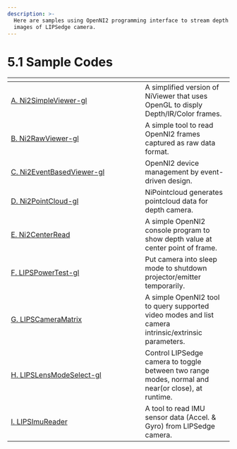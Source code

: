 ```yaml
---
description: >-
  Here are samples using OpenNI2 programming interface to stream depth and color
  images of LIPSedge camera.
---
```


# 5.1 Sample Codes

<table data-header-hidden><thead><tr><th width="288.3624454148472"></th><th></th></tr></thead><tbody><tr><td><a href="broken-reference">A. Ni2SimpleViewer-gl</a></td><td>A simplified version of NiViewer that uses OpenGL to disply Depth/IR/Color frames.</td></tr><tr><td><a href="broken-reference">B. Ni2RawViewer-gl</a></td><td>A simple tool to read OpenNI2 frames captured as raw data format.</td></tr><tr><td><a href="broken-reference">C. Ni2EventBasedViewer-gl</a></td><td>OpenNI2 device management by event-driven design.</td></tr><tr><td><a href="broken-reference">D. Ni2PointCloud-gl</a></td><td>NiPointcloud generates pointcloud data for depth camera.</td></tr><tr><td><a href="E.-ni2centerread.md">E. Ni2CenterRead</a></td><td>A simple OpenNI2 console program to show depth value at center point of frame.</td></tr><tr><td><a href="broken-reference">F. LIPSPowerTest-gl</a></td><td>Put camera into sleep mode to shutdown projector/emitter temporarily.</td></tr><tr><td><a href="broken-reference">G. LIPSCameraMatrix</a></td><td>A simple OpenNI2 tool to query supported video modes and list camera intrinsic/extrinsic parameters.</td></tr><tr><td><a href="broken-reference">H. LIPSLensModeSelect-gl</a></td><td>Control LIPSedge camera to toggle between two range modes, normal and near(or close), at runtime.</td></tr><tr><td><a href="broken-reference">I. LIPSImuReader</a></td><td>A tool to read IMU sensor data (Accel. &#x26; Gyro) from LIPSedge camera.</td></tr></tbody></table>
